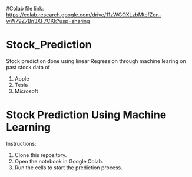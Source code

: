 #Colab file link:
https://colab.research.google.com/drive/11zWGOXLzbMtcfZon-wW79Z7Bn3XF7CKk?usp=sharing

# Stock_Prediction
Stock prediction done using linear Regression through machine learing on past stock data of 
1. Apple
2. Tesla
3. Microsoft


# Stock Prediction Using Machine Learning
Instructions:
1. Clone this repository.
2. Open the notebook in Google Colab.
3. Run the cells to start the prediction process.
